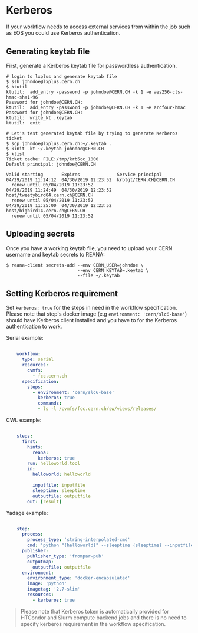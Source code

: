 # Kerberos

If your workflow needs to access external services from within the job such as
EOS you could use Kerberos authentication.

## Generating keytab file

First, generate a Kerberos keytab file for passwordless authentication.

```console
# login to lxplus and generate keytab file
$ ssh johndoe@lxplus.cern.ch
$ ktutil
ktutil:  add_entry -password -p johndoe@CERN.CH -k 1 -e aes256-cts-hmac-sha1-96
Password for johndoe@CERN.CH:
ktutil:  add_entry -password -p johndoe@CERN.CH -k 1 -e arcfour-hmac
Password for johndoe@CERN.CH:
ktutil:  write_kt .keytab
ktutil:  exit

# Let's test generated keytab file by trying to generate Kerberos ticket
$ scp johndoe@lxplus.cern.ch:~/.keytab .
$ kinit -kt ~/.keytab johndoe@CERN.CH
$ klist
Ticket cache: FILE:/tmp/krb5cc_1000
Default principal: johndoe@CERN.CH

Valid starting       Expires              Service principal
04/29/2019 11:24:12  04/30/2019 12:23:52  krbtgt/CERN.CH@CERN.CH
  renew until 05/04/2019 11:23:52
04/29/2019 11:24:49  04/30/2019 12:23:52  host/tweetybird04.cern.ch@CERN.CH
  renew until 05/04/2019 11:23:52
04/29/2019 11:25:00  04/30/2019 12:23:52  host/bigbird14.cern.ch@CERN.CH
  renew until 05/04/2019 11:23:52
```

## Uploading secrets

Once you have a working keytab file, you need to upload your CERN username
and keytab secrets to REANA:

```console
$ reana-client secrets-add --env CERN_USER=johndoe \
                           --env CERN_KEYTAB=.keytab \
                           --file ~/.keytab
```

## Setting Kerberos requirement

Set `kerberos: true` for the steps in need in the workflow specification.
Please note that step's docker image (e.g ``environment: 'cern/slc6-base'``)
should have Kerberos client installed and you have to for the Kerberos
authentication to work.

Serial example:

```yaml hl_lines="9"

    workflow:
      type: serial
      resources:
        cvmfs:
          - fcc.cern.ch
      specification:
        steps:
          - environment: 'cern/slc6-base'
            kerberos: true
            commands:
            - ls -l /cvmfs/fcc.cern.ch/sw/views/releases/
```

CWL example:

```yaml hl_lines="5"

    steps:
      first:
        hints:
          reana:
            kerberos: true
        run: helloworld.tool
        in:
          helloworld: helloworld

          inputfile: inputfile
          sleeptime: sleeptime
          outputfile: outputfile
        out: [result]
```

Yadage example:

```yaml hl_lines="14"

    step:
      process:
        process_type: 'string-interpolated-cmd'
        cmd: 'python "{helloworld}" --sleeptime {sleeptime} --inputfile "{inputfile}" --outputfile "{outputfile}"'
      publisher:
        publisher_type: 'frompar-pub'
        outputmap:
          outputfile: outputfile
      environment:
        environment_type: 'docker-encapsulated'
        image: 'python'
        imagetag: '2.7-slim'
        resources:
          - kerberos: true
```

> Please note that Kerberos token is automatically provided for HTCondor and
Slurm compute backend jobs and there is no need to specify kerberos requirement
in the workflow specification.
